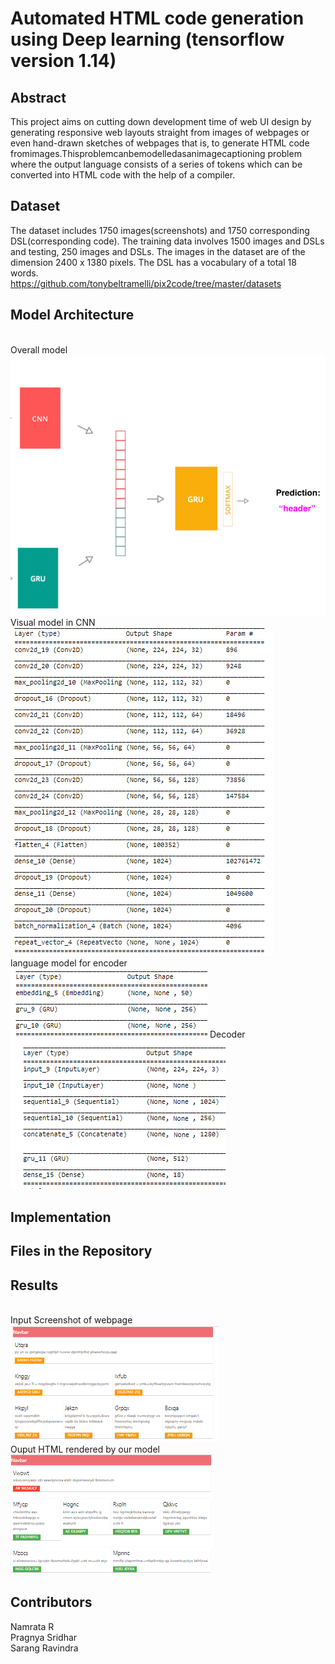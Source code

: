 # Automated HTML code generation using Deep learning (tensorflow version 1.14)

## Abstract
This project aims on cutting down development time of web UI design by generating responsive web layouts straight from images of webpages or even hand-drawn sketches of webpages that is, to generate HTML code fromimages.Thisproblemcanbemodelledasanimagecaptioning problem where the output language consists of a series of tokens which can be converted into HTML code with the help of a compiler.

## Dataset
The dataset includes 1750 images(screenshots) and 1750 corresponding DSL(corresponding code). The training data involves 1500 images and DSLs and testing, 250 images and DSLs. The images in the dataset are of the dimension 2400 x 1380 pixels. The DSL has a vocabulary of a total 18 words.
</br>
https://github.com/tonybeltramelli/pix2code/tree/master/datasets

## Model Architecture
</br>
Overall model
</br>
<img src="/images/overall.PNG"/>
</br>
Visual model in CNN
</br>
<img src="/images/cnn.PNG"/>
</br>
language model for encoder
</br>
<img src="/images/encoder.PNG"/>
Decoder 
</br>
<img src="/images/decoder.PNG"/>

## Implementation

## Files in the Repository

## Results
</br>
Input Screenshot of webpage
</br>
<img src="/images/try_done.PNG"/>
</br>
Ouput HTML rendered by our model
</br>
<img src="/images/test_done.PNG"/>



## Contributors
Namrata R</br>
Pragnya Sridhar</br>
Sarang Ravindra
